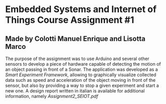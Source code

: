 # Embedded Systems and Internet of Things Course Assignment #1
## Made by Colotti Manuel Enrique and Lisotta Marco

The purpose of the assignment was to use Arduino and several other sensors to develop a piece of hardware capable of detecting the motion
of an object passing in front of a Sonar.
The application was developed as a *Smart Experiment Framework*, allowing to graphically visualize collected data such as speed and acceleration of the
object moving in front of the sensor, but also by providing a way to stop a given experiment and start a new one.
A design report written in italian is available for additional information, namely *Assignment2_SEIOT.pdf*